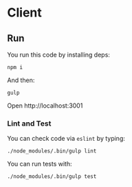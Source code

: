 Client
=====================

## Run
You run this code by installing deps:
```
npm i
```

And then:
```
gulp
```

Open http://localhost:3001

### Lint and Test
You can check code via `eslint` by typing:
```
./node_modules/.bin/gulp lint
```

You can run tests with:
```
./node_modules/.bin/gulp test
```

